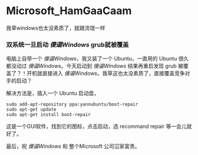 # Microsoft_HamGaaCaam
我草windows也太没素质了，就跟流氓一样

### 双系统一旦启动 *傻逼Windows* grub就被覆盖
电脑上自带一个 *傻逼Windows*，我又装了一个 Ubuntu，一直用的 Ubuntu 很久都没动过 *傻逼Windows*。今天启动到 *傻逼Windows* 结果再重启发现 grub 被覆盖了？！开机就直接进入 *傻逼Windows*。我草这也太没素质了，直接覆盖竞争对手的启动？

解决方法是，插入一个 Ubuntu 启动盘，
```
sudo add-apt-repository ppa:yannubuntu/boot-repair
sudo apt-get update
sudo apt-get install boot-repair
```
这是一个GUI软件，找到它的图标，点击启动，选 recommand repair 等一会儿就好了。

最后，祝 *傻逼Windows* 和 整个Microsoft 公司冚家富贵。
